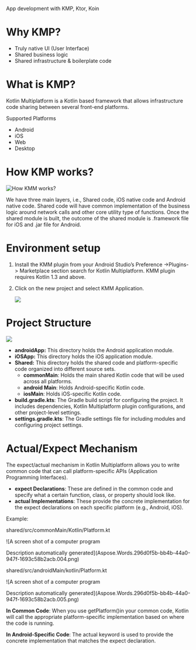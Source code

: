 ﻿<a name="_int_dkgxm26x"></a>App development with KMP, Ktor, Koin
# Why KMP?
- Truly native UI (User Interface)
- Shared business logic
- Shared infrastructure & boilerplate code
# What is KMP?
Kotlin Multiplatform is a Kotlin based framework that allows infrastructure code sharing between several front-end platforms.

Supported Platforms 

- Android
- iOS
- Web
- Desktop
# How KMP works?
![How KMM works?](Aspose.Words.296d0f5b-bb4b-44a0-947f-1693c58b2acb.001.png)

We have three main layers, i.e., Shared code, iOS native code and Android native code. Shared code will have common implementation of the business logic around network calls and other core utility type of functions. Once the shared module is built, the outcome of the shared module <a name="_int_flp21fxf"></a>is .framework file for iOS and .jar file for Android.
# Environment setup
1. Install the KMM plugin from your Android Studio’s Preference ->Plugins-> Marketplace section search for Kotlin Multiplatform. KMM plugin requires Kotlin 1.3 and above.

1. Click on the new project and select KMM Application.

   ![](Aspose.Words.296d0f5b-bb4b-44a0-947f-1693c58b2acb.002.png)
# Project Structure
![](Aspose.Words.296d0f5b-bb4b-44a0-947f-1693c58b2acb.003.png)

- **androidApp:** This directory holds the Android application module.
- **iOSApp:** This directory holds the iOS application module.
- **Shared:** This directory holds the shared code and platform-specific code organized into different source sets.
  - **commonMain**: Holds the main shared Kotlin code that will be used across all platforms.
  - **android Main**: Holds Android-specific Kotlin code.
  - **iosMain**: Holds iOS-specific Kotlin code.
- **build.gradle.kts**: The Gradle build script for configuring the project. It includes dependencies, Kotlin Multiplatform plugin configurations, and other project-level settings.
- **settings.gradle.kts**: The Gradle settings file for including modules and configuring project settings.
# Actual/Expect Mechanism
The expect/actual mechanism in Kotlin Multiplatform allows you to write common code that can call platform-specific APIs (Application Programming Interfaces).

- **expect Declarations**: These are defined in the common code and specify what a certain function, class, or property should look like.
- **actual Implementations**: These provide the concrete implementation for the expect declarations on each specific platform (e.g., Android, iOS).

Example:

shared/src/commonMain/Kotlin/Platform.kt

![A screen shot of a computer program

Description automatically generated](Aspose.Words.296d0f5b-bb4b-44a0-947f-1693c58b2acb.004.png)

shared/src/androidMain/kotlin/Platform.kt

![A screen shot of a computer program

Description automatically generated](Aspose.Words.296d0f5b-bb4b-44a0-947f-1693c58b2acb.005.png)

**In Common Code**: When you use getPlatform()in your common code, Kotlin will call the <a name="_int_f87fjfmw"></a>appropriate platform-specific implementation based on where the code is running.

**In Android-Specific Code**: The actual keyword is used to provide the concrete implementation that matches the expect declaration.




